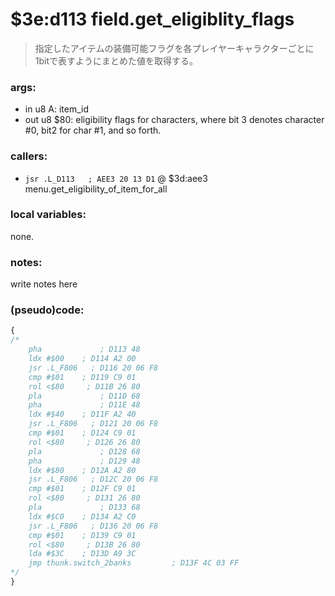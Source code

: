 ﻿
# $3e:d113 field.get_eligiblity_flags
> 指定したアイテムの装備可能フラグを各プレイヤーキャラクターごとに1bitで表すようにまとめた値を取得する。

### args:
+	in u8 A: item_id
+	out u8 $80: eligibility flags for characters,
	where bit 3 denotes character #0, bit2 for char #1, and so forth.

### callers:
+	`jsr .L_D113   ; AEE3 20 13 D1` @ $3d:aee3 menu.get_eligibility_of_item_for_all

### local variables:
none.

### notes:
write notes here

### (pseudo)code:
```js
{
/*
    pha             ; D113 48
    ldx #$00    ; D114 A2 00
    jsr .L_F806   ; D116 20 06 F8
    cmp #$01    ; D119 C9 01
    rol <$80     ; D11B 26 80
    pla             ; D11D 68
    pha             ; D11E 48
    ldx #$40    ; D11F A2 40
    jsr .L_F806   ; D121 20 06 F8
    cmp #$01    ; D124 C9 01
    rol <$80     ; D126 26 80
    pla             ; D128 68
    pha             ; D129 48
    ldx #$80    ; D12A A2 80
    jsr .L_F806   ; D12C 20 06 F8
    cmp #$01    ; D12F C9 01
    rol <$80     ; D131 26 80
    pla             ; D133 68
    ldx #$C0    ; D134 A2 C0
    jsr .L_F806   ; D136 20 06 F8
    cmp #$01    ; D139 C9 01
    rol <$80     ; D13B 26 80
    lda #$3C    ; D13D A9 3C
	jmp thunk.switch_2banks         ; D13F 4C 03 FF
*/
}
```


